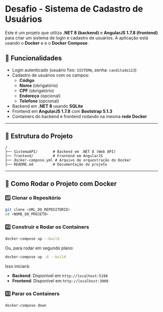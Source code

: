 # Desafio - Sistema de Cadastro de Usuários

Este é um projeto que utiliza **.NET 8 (backend)** e **AngularJS 1.7.8 (frontend)** para criar um sistema de login e cadastro de usuários. A aplicação está usando o **Docker** e e o **Docker Compose**.

## 📌 Funcionalidades

- Login autenticado (usuário fixo: `SISTEMA`, senha: `canditado123`)
- Cadastro de usuários com os campos:
  - **Código**
  - **Nome** (obrigatório)
  - **CPF** (obrigatório)
  - **Endereço** (opcional)
  - **Telefone** (opcional)
- Backend em **.NET 8** usando **SQLite**
- Frontend em **AngularJS 1.7.8** com **Bootstrap 5.1.3**
- Containers do backend e frontend rodando na mesma **rede Docker**

---

## 📂 Estrutura do Projeto

```
/
├── SistemaAPI/       # Backend em .NET 8 (Web API)
├── frontend/         # Frontend em AngularJS
├── docker-compose.yml # Arquivo de orquestração do Docker
├── README.md         # Documentação do projeto
```

---

## 🚀 Como Rodar o Projeto com Docker

### **1️⃣ Clonar o Repositório**

```sh
git clone <URL_DO_REPOSITORIO>
cd <NOME_DO_PROJETO>
```

### **2️⃣ Construir e Rodar os Containers**

```sh
docker-compose up --build
```

Ou, para rodar em segundo plano:

```sh
docker-compose up -d --build
```

Isso iniciará:

- **Backend**: Disponível em `http://localhost:5198`
- **Frontend**: Disponível em `http://localhost:3000`

### **3️⃣ Parar os Containers**

```sh
docker-compose down
```
